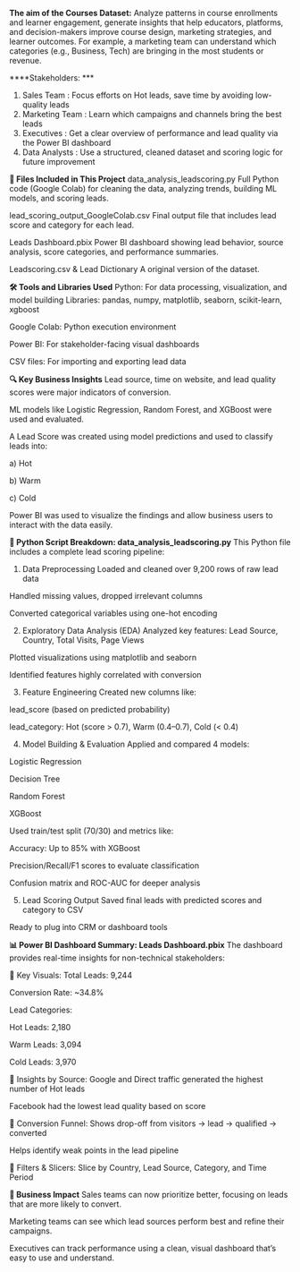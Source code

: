 **The aim of the Courses Dataset:**
Analyze patterns in course enrollments and learner engagement, generate insights that help educators, platforms, and decision-makers improve course design, marketing strategies, and learner outcomes.
For example, a marketing team can understand which categories (e.g., Business, Tech) are bringing in the most students or revenue.

****Stakeholders: ***
1. Sales Team	: Focus efforts on Hot leads, save time by avoiding low-quality leads
2. Marketing Team	: Learn which campaigns and channels bring the best leads
3. Executives	: Get a clear overview of performance and lead quality via the Power BI dashboard
4. Data Analysts	: Use a structured, cleaned dataset and scoring logic for future improvement

**📁 Files Included in This Project**
data_analysis_leadscoring.py
Full Python code (Google Colab) for cleaning the data, analyzing trends, building ML models, and scoring leads.

lead_scoring_output_GoogleColab.csv
Final output file that includes lead score and category for each lead.

Leads Dashboard.pbix
Power BI dashboard showing lead behavior, source analysis, score categories, and performance summaries.

Leadscoring.csv & Lead Dictionary
A original version of the dataset.

**🛠️ Tools and Libraries Used**
Python: For data processing, visualization, and model building
Libraries: pandas, numpy, matplotlib, seaborn, scikit-learn, xgboost

Google Colab: Python execution environment

Power BI: For stakeholder-facing visual dashboards

CSV files: For importing and exporting lead data

**🔍 Key Business Insights**
Lead source, time on website, and lead quality scores were major indicators of conversion.

ML models like Logistic Regression, Random Forest, and XGBoost were used and evaluated.

A Lead Score was created using model predictions and used to classify leads into:

a) Hot

b) Warm

c) Cold

Power BI was used to visualize the findings and allow business users to interact with the data easily.

**🧠 Python Script Breakdown: data_analysis_leadscoring.py**
This Python file includes a complete lead scoring pipeline:

 1. Data Preprocessing
Loaded and cleaned over 9,200 rows of raw lead data

Handled missing values, dropped irrelevant columns

Converted categorical variables using one-hot encoding

 2. Exploratory Data Analysis (EDA)
Analyzed key features: Lead Source, Country, Total Visits, Page Views

Plotted visualizations using matplotlib and seaborn

Identified features highly correlated with conversion

 3. Feature Engineering
Created new columns like:

lead_score (based on predicted probability)

lead_category: Hot (score > 0.7), Warm (0.4–0.7), Cold (< 0.4)

 4. Model Building & Evaluation
Applied and compared 4 models:

Logistic Regression

Decision Tree

Random Forest

XGBoost

Used train/test split (70/30) and metrics like:

Accuracy: Up to 85% with XGBoost

Precision/Recall/F1 scores to evaluate classification

Confusion matrix and ROC-AUC for deeper analysis

 5. Lead Scoring Output
Saved final leads with predicted scores and category to CSV

Ready to plug into CRM or dashboard tools

**📊 Power BI Dashboard Summary: Leads Dashboard.pbix**
The dashboard provides real-time insights for non-technical stakeholders:

🔹 Key Visuals:
Total Leads: 9,244

Conversion Rate: ~34.8%

Lead Categories:

Hot Leads: 2,180

Warm Leads: 3,094

Cold Leads: 3,970

🔹 Insights by Source:
Google and Direct traffic generated the highest number of Hot leads

Facebook had the lowest lead quality based on score

🔹 Conversion Funnel:
Shows drop-off from visitors → lead → qualified → converted

Helps identify weak points in the lead pipeline

🔹 Filters & Slicers:
Slice by Country, Lead Source, Category, and Time Period

**💼 Business Impact**
Sales teams can now prioritize better, focusing on leads that are more likely to convert.

Marketing teams can see which lead sources perform best and refine their campaigns.

Executives can track performance using a clean, visual dashboard that’s easy to use and understand.







